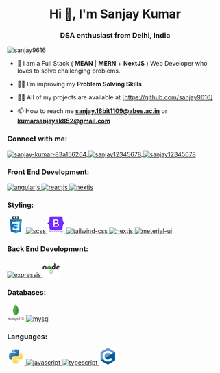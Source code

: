 <h1 align="center">Hi 👋, I'm Sanjay Kumar</h1>
<h3 align="center">DSA enthusiast from Delhi, India</h3>

<p align="left">
    <img src="https://komarev.com/ghpvc/?username=sanjay9616&label=Profile%20views&color=0e75b6&style=flat" alt="sanjay9616" />
</p>


- 🌱 I am a Full Stack ( **MEAN** | **MERN** + **NextJS** ) Web Developer who loves to solve challenging problems.

- 🏋🏻 I’m improving my **Problem Solving Skills**

- 👨‍💻 All of my projects are available at [https://github.com/sanjay9616]

- 📫 How to reach me **sanjay.18bit1109@abes.ac.in** or **kumarsanjaysk852@gmail.com**

<h3 align="left">Connect with me:</h3>

<p align="left">
    <a href="https://www.linkedin.com/in/sanjay-kumar-83a156264/" target="blank">
        <img align="center" src="https://img.shields.io/badge/LinkedIn-0077B5?style=for-the-badge&logo=linkedin&logoColor=white" alt="sanjay-kumar-83a156264" />
    </a>
    <a href="https://leetcode.com/sanjay12345678/" target="blank">
        <img align="center" src="https://img.shields.io/badge/-LeetCode-FFA116?style=for-the-badge&logo=LeetCode&logoColor=black" alt="sanjay12345678" />
    </a>
    <a href="https://www.codechef.com/users/sanjay12345678" target="blank" >
        <img align="center" src="https://img.shields.io/badge/Codechef-%23B92B27.svg?&style=for-the-badge&logo=Codechef&logoColor=white" alt="sanjay12345678" />
    </a>
</p>

<h3 align="left">Front End Development:</h3>

<p align="left">
    <a href="https://angular.io/" target="_blank" title="Angular JS">
        <img src="https://angular.io/assets/images/logos/angular/shield-large.svg" alt="angularjs" width="40" height="40"/>
    </a>
    <a href="https://reactjs.org/" target="_blank" title="React JS">
        <img src="https://raw.githubusercontent.com/react-icons/react-icons/master/react-icons.svg" alt="reactjs" width="40" height="40"/>
    </a>
    <a href="https://nextjs.org/" target="_blank" title="Next JS">
        <img src="https://camo.githubusercontent.com/39791c3e4c4387b8b913628a8f258768ea3a4a71fc815ced2219f81c22c71f6a/68747470733a2f2f6173736574732e76657263656c2e636f6d2f696d6167652f75706c6f61642f76313636323133303535392f6e6578746a732f49636f6e5f6c696768745f6261636b67726f756e642e706e67" alt="nextjs" width="40" height="40"/>
    </a>
</p>

<h3 align="left">Styling:</h3>

<p align="left">
    <a href="https://www.w3schools.com/css/" target="_blank" title="CSS">
        <img src="https://raw.githubusercontent.com/devicons/devicon/master/icons/css3/css3-original-wordmark.svg" alt="css" width="40" height="40"/>
    </a>
    <a href="https://docs.gitlab.com/ee/development/fe_guide/style/scss.html" target="_blank" title="SCSS">
        <img src="https://mrmlnc.gallerycdn.vsassets.io/extensions/mrmlnc/vscode-scss/0.10.0/1620496769738/Microsoft.VisualStudio.Services.Icons.Default" alt="scss" width="40" height="40"/>
    </a>
    <a href="https://getbootstrap.com/" target="_blank" title="Bootatrap">
        <img src="https://raw.githubusercontent.com/devicons/devicon/master/icons/bootstrap/bootstrap-plain-wordmark.svg" alt="bootstrap" width="40" height="40"/>
    </a>
    <a href="https://tailwindcss.com/" target="_blank" title="Tailwind CSS">
        <img src="https://upload.wikimedia.org/wikipedia/commons/thumb/d/d5/Tailwind_CSS_Logo.svg/1200px-Tailwind_CSS_Logo.svg.png" alt="tailwind-css" width="40" height="40"/>
    </a>
    <a href="https://material.angular.io/" target="_blank" title="Angular Material">
        <img src="https://uploads-ssl.webflow.com/621765eac54e9f270915cf4f/62274c4c390ba687a626b18a_download__1_.png" alt="nextjs" width="40" height="40"/>
    </a>
    <a href="https://mui.com/material-ui/" target="_blank" title="Material-UI">
        <img src="https://mui.com/static/logo.png" alt="meterial-ui" width="40" height="40"/>
    </a>
</p>

<h3 align="left">Back End Development:</h3>

<p align="left">
    <a href="https://expressjs.com/" target="_blank" title="Express JS">
        <img src="https://cdn.icon-icons.com/icons2/2699/PNG/512/expressjs_logo_icon_169185.png" alt="expressjs" width="40" height="40"/>
    </a>
    <a href="https://nodejs.org/en" target="_blank" title="Node JS">
        <img src="https://raw.githubusercontent.com/devicons/devicon/master/icons/nodejs/nodejs-original-wordmark.svg" alt="nodejs" width="40" height="40"/>
    </a>
</p>

<h3 align="left">Databases:</h3>

<p align="left">
    <a href="https://www.mongodb.com/" target="_blank" title="Mongo DB">
        <img src="https://raw.githubusercontent.com/devicons/devicon/master/icons/mongodb/mongodb-original-wordmark.svg" alt="mongodb" width="40" height="40"/>
    </a>
    <a href="https://www.mysql.com/" target="_blank" title="My SQL">
        <img src="https://1000logos.net/wp-content/uploads/2020/08/MySQL-Logo.png" alt="mysql" width="40" height="40"/>
    </a>
</p>

<h3 align="left">Languages:</h3>

<p align="left">
    <a href="https://www.python.org/" target="_blank" title="Python">
        <img src="https://raw.githubusercontent.com/devicons/devicon/master/icons/python/python-original.svg" alt="python" width="40" height="40"/>
    </a>
    <a href="https://developer.mozilla.org/en-US/docs/Web/JavaScript" target="_blank" title="JavaScript">
        <img src="https://logos-world.net/wp-content/uploads/2023/02/JavaScript-Logo.png" alt="javascript" width="40" height="40"/>
    </a>
    <a href="https://www.typescriptlang.org/docs/" target="_blank" title="TypeScript">
        <img src="https://w7.pngwing.com/pngs/74/362/png-transparent-typescript-plain-logo-icon-thumbnail.png" alt="typescript" width="40" height="40"/>
    </a>
    <a href="https://www.cprogramming.com/" target="_blank" title="C">
        <img src="https://raw.githubusercontent.com/devicons/devicon/master/icons/c/c-original.svg" alt="c" width="40" height="40"/>
    </a>
</p>